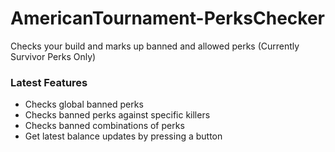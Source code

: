 # AmericanTournament-PerksChecker
Checks your build and marks up banned and allowed perks (Currently Survivor Perks Only)

### Latest Features
+ Checks global banned perks
+ Checks banned perks against specific killers
+ Checks banned combinations of perks 
+ Get latest balance updates by pressing a button
